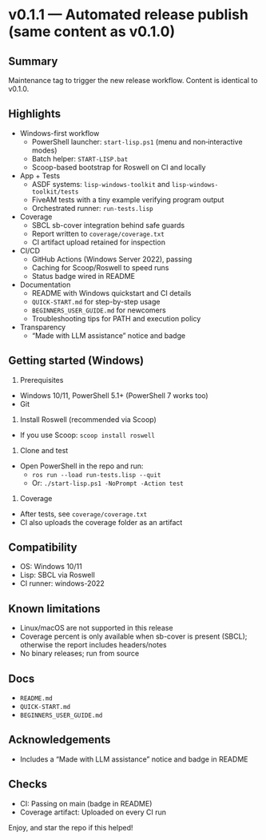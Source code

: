 # v0.1.1 — Automated release publish (same content as v0.1.0)

## Summary

Maintenance tag to trigger the new release workflow. Content is identical to v0.1.0.

## Highlights

- Windows-first workflow
  - PowerShell launcher: `start-lisp.ps1` (menu and non‑interactive modes)
  - Batch helper: `START-LISP.bat`
  - Scoop-based bootstrap for Roswell on CI and locally
- App + Tests
  - ASDF systems: `lisp-windows-toolkit` and `lisp-windows-toolkit/tests`
  - FiveAM tests with a tiny example verifying program output
  - Orchestrated runner: `run-tests.lisp`
- Coverage
  - SBCL sb-cover integration behind safe guards
  - Report written to `coverage/coverage.txt`
  - CI artifact upload retained for inspection
- CI/CD
  - GitHub Actions (Windows Server 2022), passing
  - Caching for Scoop/Roswell to speed runs
  - Status badge wired in README
- Documentation
  - README with Windows quickstart and CI details
  - `QUICK-START.md` for step-by-step usage
  - `BEGINNERS_USER_GUIDE.md` for newcomers
  - Troubleshooting tips for PATH and execution policy
- Transparency
  - “Made with LLM assistance” notice and badge

## Getting started (Windows)

1. Prerequisites

- Windows 10/11, PowerShell 5.1+ (PowerShell 7 works too)
- Git

1. Install Roswell (recommended via Scoop)

- If you use Scoop: `scoop install roswell`

1. Clone and test

- Open PowerShell in the repo and run:
  - `ros run --load run-tests.lisp --quit`
  - Or: `./start-lisp.ps1 -NoPrompt -Action test`

1. Coverage

- After tests, see `coverage/coverage.txt`
- CI also uploads the coverage folder as an artifact

## Compatibility

- OS: Windows 10/11
- Lisp: SBCL via Roswell
- CI runner: windows-2022

## Known limitations

- Linux/macOS are not supported in this release
- Coverage percent is only available when sb-cover is present (SBCL); otherwise the report includes headers/notes
- No binary releases; run from source

## Docs

- `README.md`
- `QUICK-START.md`
- `BEGINNERS_USER_GUIDE.md`

## Acknowledgements

- Includes a “Made with LLM assistance” notice and badge in README

## Checks

- CI: Passing on main (badge in README)
- Coverage artifact: Uploaded on every CI run

Enjoy, and star the repo if this helped!
